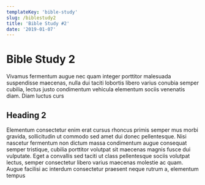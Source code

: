 ```yaml
---
templateKey: 'bible-study'
slug: /biblestudy2
title: 'Bible Study #2'
date: '2019-01-07'
---
```


# Bible Study 2

Vivamus fermentum augue nec quam integer porttitor malesuada suspendisse maecenas, nulla dui taciti lobortis libero varius conubia semper cubilia, lectus justo condimentum vehicula elementum sociis venenatis diam. Diam luctus curs

## Heading 2

Elementum consectetur enim erat cursus rhoncus primis semper mus morbi gravida, sollicitudin ut commodo sed amet dui donec pellentesque. Nisi nascetur fermentum non dictum massa condimentum augue consequat semper tristique, cubilia porttitor volutpat sit maecenas magnis fusce dui vulputate. Eget a convallis sed taciti ut class pellentesque sociis volutpat lectus, semper consectetur libero varius maecenas molestie ac quam. Augue facilisi ac interdum consectetur praesent neque rutrum a, elementum tempus
